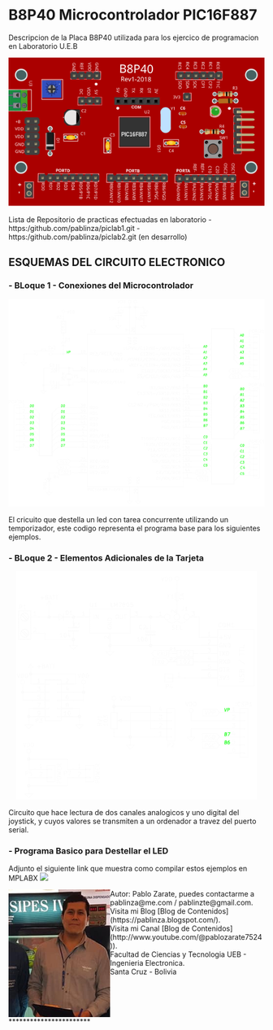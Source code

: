 # B8P40 Microcontrolador PIC16F887
Descripcion de la Placa B8P40 utilizada para los ejercico de programacion en Laboratorio U.E.B
<p align="center">
  <img src="/images/b8p40.png"></img>
</p>
Lista de Repositorio de practicas efectuadas en laboratorio
- https:/github.com/pablinza/piclab1.git 
- https:/github.com/pablinza/piclab2.git (en desarrollo)

## ESQUEMAS DEL CIRCUITO ELECTRONICO
### - BLoque 1 - Conexiones del Microcontrolador
  <p align="center">
  <img src="/images/b8p40_sch_p1.png"></img>
</p>
El cricuito que destella un led con tarea concurrente utilizando un temporizador, este codigo representa el programa base para los siguientes ejemplos.

### - BLoque 2 - Elementos Adicionales de la Tarjeta
<p align="center">
  <img src="/images/b8p40_sch_p2.png"></img>
</p>
Circuito que hace lectura de dos canales analogicos y uno digital del joystick, y cuyos valores se transmiten a un ordenador a travez del puerto serial.

### - Programa Basico para Destellar el LED

Adjunto el siguiente link que muestra como compilar estos ejemplos en MPLABX
[![](http://img.youtube.com/vi/w-GRu89glrg/0.jpg)](http://www.youtube.com/watch?v=w-GRu89glrg "Compilar en MPLABX")

<img src="pablo_ueb.png" align="left" width="200px"/>
Autor: Pablo Zarate, puedes contactarme a pablinza@me.com / pablinzte@gmail.com.  <br />
Visita mi Blog  [Blog de Contenidos](https://pablinza.blogspot.com/). <br />
Visita mi Canal [Blog de Contenidos](http://www.youtube.com/@pablozarate7524)). <br />
Facultad de Ciencias y Tecnologia UEB - Ingenieria Electronica. <br />
Santa Cruz - Bolivia 
<br clear="left"/>
***********************

